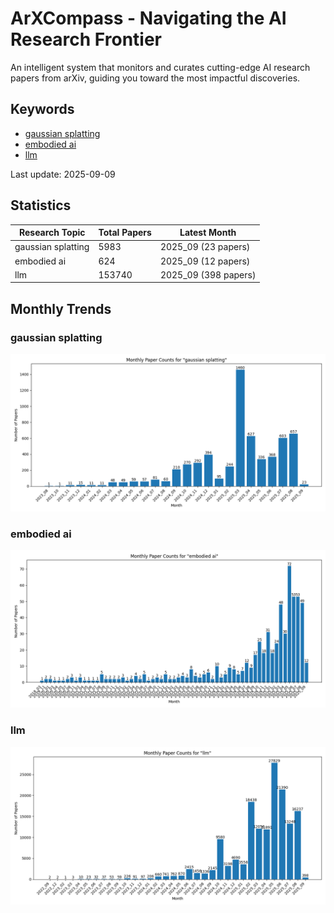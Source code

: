# ArXCompass - Navigating the AI Research Frontier
An intelligent system that monitors and curates cutting-edge AI research papers from arXiv, guiding you toward the most impactful discoveries.

## Keywords

- [gaussian splatting](gaussian_splatting/)
- [embodied ai](embodied_ai/)
- [llm](llm/)

Last update: 2025-09-09

## Statistics

| Research Topic | Total Papers | Latest Month |
| --- | --- | --- |
| gaussian splatting | 5983 | 2025_09 (23 papers) |
| embodied ai | 624 | 2025_09 (12 papers) |
| llm | 153740 | 2025_09 (398 papers) |

## Monthly Trends

### gaussian splatting

![Monthly Paper Counts for gaussian splatting](gaussian_splatting/monthly_stats.png)

### embodied ai

![Monthly Paper Counts for embodied ai](embodied_ai/monthly_stats.png)

### llm

![Monthly Paper Counts for llm](llm/monthly_stats.png)

